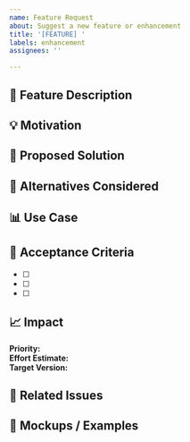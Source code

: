 ```yaml
---
name: Feature Request
about: Suggest a new feature or enhancement
title: '[FEATURE] '
labels: enhancement
assignees: ''

---
```


## 🚀 Feature Description
<!-- A clear and concise description of the feature you'd like -->

## 💡 Motivation
<!-- Why is this feature needed? What problem does it solve? -->

## 📝 Proposed Solution
<!-- How would you like this feature to work? -->

## 🔄 Alternatives Considered
<!-- What other approaches have you thought about? -->

## 📊 Use Case
<!-- Describe a specific scenario where this feature would be useful -->

## 🎯 Acceptance Criteria
<!-- What would make this feature complete? -->
- [ ] 
- [ ] 
- [ ] 

## 📈 Impact
**Priority:** <!-- Low / Medium / High / Critical -->  
**Effort Estimate:** <!-- Small / Medium / Large -->  
**Target Version:** <!-- e.g., V1.3.0 -->

## 🔗 Related Issues
<!-- Link to related issues or PRs -->

## 📸 Mockups / Examples
<!-- If applicable, add screenshots, diagrams, or code examples -->
